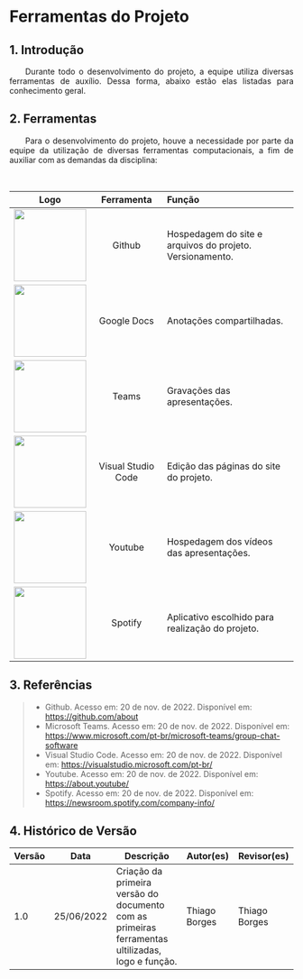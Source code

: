 # Ferramentas do Projeto

## 1. Introdução
<p align="justify">&emsp;&emsp;Durante todo o desenvolvimento do projeto, a equipe utiliza diversas ferramentas de auxílio. Dessa forma, abaixo estão elas listadas para conhecimento geral.</p>

## 2. Ferramentas
<p align="justify">&emsp;&emsp;Para o desenvolvimento do projeto, houve a necessidade por parte da equipe da utilização de diversas ferramentas computacionais, a fim de auxiliar com as demandas da disciplina:</p>
<br/>

| Logo | Ferramenta | Função |
| :--: | :--------: | :----- |
| <img src="https://raw.githubusercontent.com/Requisitos-de-Software/2022.2-Spotify/main/docs/img/logo-github.png" width="128" height="128"/> | Github | Hospedagem do site e arquivos do projeto.<br/>Versionamento. |
| <img src="https://raw.githubusercontent.com/Requisitos-de-Software/2022.2-Spotify/main/docs/img/logo-docs.png" width="128" height="128"/> | Google Docs | Anotações compartilhadas. |
| <img src="https://raw.githubusercontent.com/Requisitos-de-Software/2022.2-Spotify/main/docs/img/logo-teams.png" width="128" height="128"/> | Teams | Gravações das apresentações. |
| <img src="https://raw.githubusercontent.com/Requisitos-de-Software/2022.2-Spotify/main/docs/img/logo-vscode.png" width="128" height="128"/>  | Visual Studio Code | Edição das páginas do site do projeto. |
| <img src="https://raw.githubusercontent.com/Requisitos-de-Software/2022.2-Spotify/main/docs/img/logo-youtube.png" width="128" height="128"/> | Youtube | Hospedagem dos vídeos das apresentações. |
| <img src="https://raw.githubusercontent.com/Requisitos-de-Software/2022.2-Spotify/main/docs/img/spotify-logoLight.png" width="128" height="128"/> | Spotify | Aplicativo escolhido para realização do projeto. |



## 3. Referências

> - Github. Acesso em: 20 de nov. de 2022. Disponível em: https://github.com/about
> - Microsoft Teams. Acesso em: 20 de nov. de 2022. Disponível em: https://www.microsoft.com/pt-br/microsoft-teams/group-chat-software
> - Visual Studio Code. Acesso em: 20 de nov. de 2022. Disponível em: https://visualstudio.microsoft.com/pt-br/
> - Youtube. Acesso em: 20 de nov. de 2022. Disponível em: https://about.youtube/
> - Spotify. Acesso em: 20 de nov. de 2022. Disponível em: https://newsroom.spotify.com/company-info/


## 4. Histórico de Versão
| Versão | Data | Descrição | Autor(es) | Revisor(es) |
| ------ | ---- | --------- | --------- | ----------- |
| 1.0    | 25/06/2022 | Criação da primeira versão do documento com as primeiras ferramentas ultilizadas, logo e função. | Thiago Borges | Thiago Borges |
